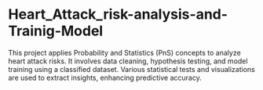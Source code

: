# Heart_Attack_risk-analysis-and-Trainig-Model
This project applies Probability and Statistics (PnS) concepts to analyze heart attack risks. It involves data cleaning, hypothesis testing, and model training using a classified dataset. Various statistical tests and visualizations are used to extract insights, enhancing predictive accuracy.
